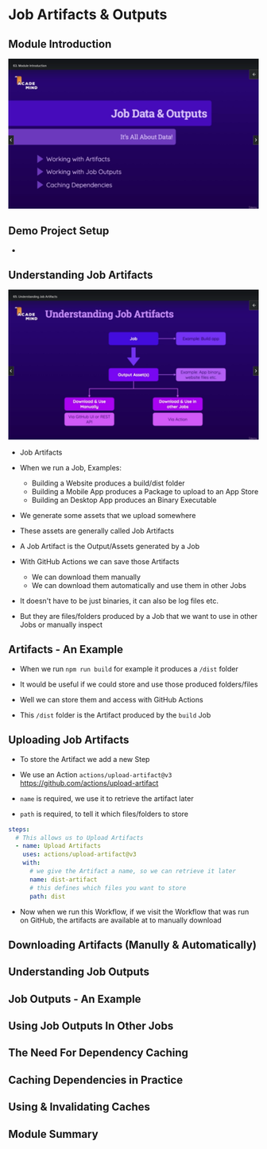 # Job Artifacts & Outputs

## Module Introduction

![](images/05-01.png)

## Demo Project Setup

-

## Understanding Job Artifacts

![](images/05-02.png)

- Job Artifacts

- When we run a Job, Examples:

  - Building a Website produces a build/dist folder
  - Building a Mobile App produces a Package to upload to an App Store
  - Building an Desktop App produces an Binary Executable

- We generate some assets that we upload somewhere
- These assets are generally called Job Artifacts
- A Job Artifact is the Output/Assets generated by a Job

- With GitHub Actions we can save those Artifacts

  - We can download them manually
  - We can download them automatically and use them in other Jobs

- It doesn't have to be just binaries, it can also be log files etc.
- But they are files/folders produced by a Job that we want to use in other Jobs or manually inspect

## Artifacts - An Example

- When we run `npm run build` for example it produces a `/dist` folder

- It would be useful if we could store and use those produced folders/files

- Well we can store them and access with GitHub Actions

- This `/dist` folder is the Artifact produced by the `build` Job

## Uploading Job Artifacts

- To store the Artifact we add a new Step

- We use an Action `actions/upload-artifact@v3`
  https://github.com/actions/upload-artifact

- `name` is required, we use it to retrieve the artifact later
- `path` is required, to tell it which files/folders to store

```yml
steps:
  # This allows us to Upload Artifacts
  - name: Upload Artifacts
    uses: actions/upload-artifact@v3
    with:
      # we give the Artifact a name, so we can retrieve it later
      name: dist-artifact
      # this defines which files you want to store
      path: dist
```

- Now when we run this Workflow, if we visit the Workflow that was run on GitHub, the artifacts are available at to manually download

## Downloading Artifacts (Manully & Automatically)

## Understanding Job Outputs

## Job Outputs - An Example

## Using Job Outputs In Other Jobs

## The Need For Dependency Caching

## Caching Dependencies in Practice

## Using & Invalidating Caches

## Module Summary
